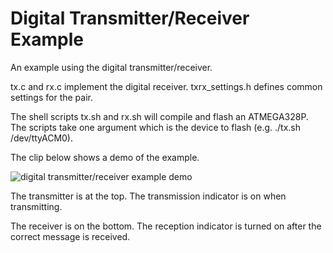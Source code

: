 
# Digital Transmitter/Receiver Example

An example using the digital transmitter/receiver.

tx.c and rx.c implement the digital receiver. txrx_settings.h defines common settings for the pair.

The shell scripts tx.sh and rx.sh will compile and flash an ATMEGA328P. The scripts take one argument which is the device to flash (e.g. ./tx.sh /dev/ttyACM0).

The clip below shows a demo of the example.

![digital transmitter/receiver example demo](../../img/digital_txrx.gif)

The transmitter is at the top. The transmission indicator is on when transmitting.

The receiver is on the bottom. The reception indicator is turned on after the correct message is received.
